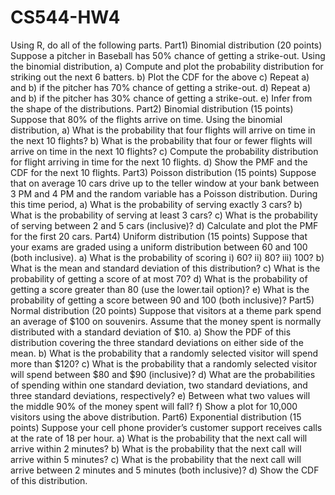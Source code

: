 # CS544-HW4
Using R, do all of the following parts.
Part1) Binomial distribution (20 points)
Suppose a pitcher in Baseball has 50% chance of getting a strike-out.
Using the binomial distribution,
a) Compute and plot the probability distribution for striking out the next 6
batters.
b) Plot the CDF for the above
c) Repeat a) and b) if the pitcher has 70% chance of getting a strike-out.
d) Repeat a) and b) if the pitcher has 30% chance of getting a strike-out.
e) Infer from the shape of the distributions.
Part2) Binomial distribution (15 points)
Suppose that 80% of the flights arrive on time. Using the binomial
distribution,
a) What is the probability that four flights will arrive on time in the next 10
flights?
b) What is the probability that four or fewer flights will arrive on time in the
next 10 flights?
c) Compute the probability distribution for flight arriving in time for the next
10 flights.
d) Show the PMF and the CDF for the next 10 flights.
Part3) Poisson distribution (15 points)
Suppose that on average 10 cars drive up to the teller window at your bank
between 3 PM and 4 PM and the random variable has a Poisson
distribution. During this time period,
a) What is the probability of serving exactly 3 cars?
b) What is the probability of serving at least 3 cars?
c) What is the probability of serving between 2 and 5 cars (inclusive)?
d) Calculate and plot the PMF for the first 20 cars.
Part4) Uniform distribution (15 points)
Suppose that your exams are graded using a uniform distribution between
60 and 100 (both inclusive).
a) What is the probability of scoring i) 60? ii) 80? iii) 100?
b) What is the mean and standard deviation of this distribution?
c) What is the probability of getting a score of at most 70?
d) What is the probability of getting a score greater than 80 (use the
lower.tail option)?
e) What is the probability of getting a score between 90 and 100 (both
inclusive)?
Part5) Normal distribution (20 points)
Suppose that visitors at a theme park spend an average of $100 on
souvenirs. Assume that the money spent is normally distributed with a
standard deviation of $10.
a) Show the PDF of this distribution covering the three standard deviations
on either side of the mean.
b) What is the probability that a randomly selected visitor will spend more
than $120?
c) What is the probability that a randomly selected visitor will spend
between $80 and $90 (inclusive)?
d) What are the probabilities of spending within one standard deviation, two
standard deviations, and three standard deviations, respectively?
e) Between what two values will the middle 90% of the money spent will
fall?
f) Show a plot for 10,000 visitors using the above distribution.
Part6) Exponential distribution (15 points)
Suppose your cell phone provider’s customer support receives calls at the
rate of 18 per hour.
a) What is the probability that the next call will arrive within 2 minutes?
b) What is the probability that the next call will arrive within 5 minutes?
c) What is the probability that the next call will arrive between 2 minutes
and 5 minutes (both inclusive)?
d) Show the CDF of this distribution.
